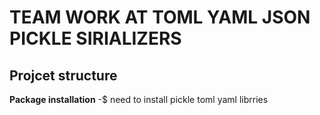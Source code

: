 # TEAM WORK AT TOML YAML JSON PICKLE SIRIALIZERS

## Projcet structure


 
**Package installation**
-$ need to install pickle toml yaml librries
